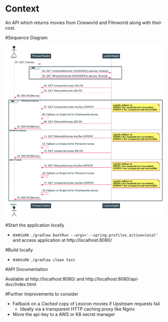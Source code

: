 # Context

An API which returns movies from Cineworld and Filmworld along with their cost.

#Sequence Diagram

![Sequence](application/src/main/resources/plantuml/sequence.png)

#Start the application locally 

* execute `./gradlew bootRun --args='--spring.profiles.active=local'` and access application at http://localhost:8080/ 

#Build locally

* execute `./gradlew clean test`
 
#API Documentation

Available at http://localhost:8080/ and http://localhost:8080/api-doc/index.html
 
#Further Improvements to consider

* Fallback on a *Cached* copy of Lexicon movies if Upstream requests fail 
    * Ideally via a transparent HTTP caching proxy like Nginx 
* Move the api-key to a AWS or K8 secret manager       
 
  